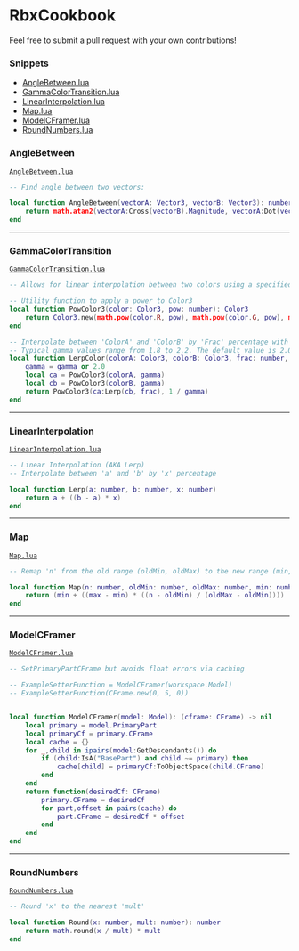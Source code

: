 # RbxCookbook

Feel free to submit a pull request with your own contributions!

### Snippets

 - [AngleBetween.lua](#anglebetween)
 - [GammaColorTransition.lua](#gammacolortransition)
 - [LinearInterpolation.lua](#linearinterpolation)
 - [Map.lua](#map)
 - [ModelCFramer.lua](#modelcframer)
 - [RoundNumbers.lua](#roundnumbers)

### AngleBetween
[`AngleBetween.lua`](src/AngleBetween.lua)

```lua
-- Find angle between two vectors:

local function AngleBetween(vectorA: Vector3, vectorB: Vector3): number
	return math.atan2(vectorA:Cross(vectorB).Magnitude, vectorA:Dot(vectorB))
end
```

----------


### GammaColorTransition
[`GammaColorTransition.lua`](src/GammaColorTransition.lua)

```lua
-- Allows for linear interpolation between two colors using a specified Gamma value.

-- Utility function to apply a power to Color3
local function PowColor3(color: Color3, pow: number): Color3
    return Color3.new(math.pow(color.R, pow), math.pow(color.G, pow), math.pow(color.B, pow))
end

-- Interpolate between 'ColorA' and 'ColorB' by 'Frac' percentage with an optional 'Gamma' value. 
-- Typical gamma values range from 1.8 to 2.2. The default value is 2.0.
local function LerpColor(colorA: Color3, colorB: Color3, frac: number, gamma: number): Color3
    gamma = gamma or 2.0
    local ca = PowColor3(colorA, gamma)
    local cb = PowColor3(colorB, gamma)
    return PowColor3(ca:Lerp(cb, frac), 1 / gamma)
end
```

----------


### LinearInterpolation
[`LinearInterpolation.lua`](src/LinearInterpolation.lua)

```lua
-- Linear Interpolation (AKA Lerp)
-- Interpolate between 'a' and 'b' by 'x' percentage

local function Lerp(a: number, b: number, x: number)
	return a + ((b - a) * x)
end
```

----------


### Map
[`Map.lua`](src/Map.lua)

```lua
-- Remap 'n' from the old range (oldMin, oldMax) to the new range (min, max)

local function Map(n: number, oldMin: number, oldMax: number, min: number, max: number): number
	return (min + ((max - min) * ((n - oldMin) / (oldMax - oldMin))))
end
```

----------


### ModelCFramer
[`ModelCFramer.lua`](src/ModelCFramer.lua)

```lua
-- SetPrimaryPartCFrame but avoids float errors via caching

-- ExampleSetterFunction = ModelCFramer(workspace.Model)
-- ExampleSetterFunction(CFrame.new(0, 5, 0))


local function ModelCFramer(model: Model): (cframe: CFrame) -> nil
	local primary = model.PrimaryPart
	local primaryCf = primary.CFrame
	local cache = {}
	for _,child in ipairs(model:GetDescendants()) do
		if (child:IsA("BasePart") and child ~= primary) then
			cache[child] = primaryCf:ToObjectSpace(child.CFrame)
		end
	end
	return function(desiredCf: CFrame)
		primary.CFrame = desiredCf
		for part,offset in pairs(cache) do
			part.CFrame = desiredCf * offset
		end
	end
end
```

----------


### RoundNumbers
[`RoundNumbers.lua`](src/RoundNumbers.lua)

```lua
-- Round 'x' to the nearest 'mult'

local function Round(x: number, mult: number): number
	return math.round(x / mult) * mult
end
```
